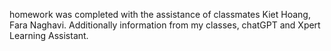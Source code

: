 homework was completed with the assistance of classmates Kiet Hoang, Fara Naghavi. Additionally information from my classes, chatGPT and Xpert Learning Assistant. 
